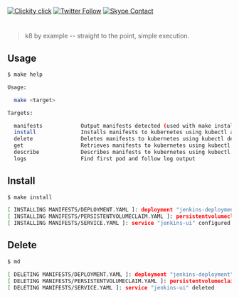 <!--
#                                 __                 __
#    __  ______  ____ ___  ____ _/ /____  ____  ____/ /
#   / / / / __ \/ __ `__ \/ __ `/ __/ _ \/ __ \/ __  /
#  / /_/ / /_/ / / / / / / /_/ / /_/  __/ /_/ / /_/ /
#  \__, /\____/_/ /_/ /_/\__,_/\__/\___/\____/\__,_/
# /____                     matthewdavis.io, holla!
#
#-->

[![Clickity click](https://img.shields.io/badge/k8s%20by%20example%20yo-limit%20time-ff69b4.svg?style=flat-square)](https://k8.matthewdavis.io)
[![Twitter Follow](https://img.shields.io/twitter/follow/yomateod.svg?label=Follow&style=flat-square)](https://twitter.com/yomateod) [![Skype Contact](https://img.shields.io/badge/skype%20id-appsoa-blue.svg?style=flat-square)](skype:appsoa?chat)

#

> k8 by example -- straight to the point, simple execution.

## Usage

```sh
$ make help

Usage:

  make <target>

Targets:

  manifests            Output manifests detected (used with make install, delete, get, describe, etc)
  install              Installs manifests to kubernetes using kubectl apply (make manifests to see what will be installed)
  delete               Deletes manifests to kubernetes using kubectl delete (make manifests to see what will be installed)
  get                  Retrieves manifests to kubernetes using kubectl get (make manifests to see what will be installed)
  describe             Describes manifests to kubernetes using kubectl describe (make manifests to see what will be installed)
  logs                 Find first pod and follow log output
```

## Install

```sh
$ make install

[ INSTALLING MANIFESTS/DEPLOYMENT.YAML ]: deployment "jenkins-deployment" unchanged
[ INSTALLING MANIFESTS/PERSISTENTVOLUMECLAIM.YAML ]: persistentvolumeclaim "jenkins-persistent-storage" unchanged
[ INSTALLING MANIFESTS/SERVICE.YAML ]: service "jenkins-ui" configured
```

## Delete

```sh
$ md

[ DELETING MANIFESTS/DEPLOYMENT.YAML ]: deployment "jenkins-deployment" deleted
[ DELETING MANIFESTS/PERSISTENTVOLUMECLAIM.YAML ]: persistentvolumeclaim "jenkins-persistent-storage" deleted
[ DELETING MANIFESTS/SERVICE.YAML ]: service "jenkins-ui" deleted
```
